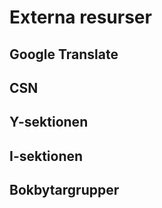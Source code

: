 # Externa resurser

## Google Translate

## CSN 

## Y-sektionen

## I-sektionen 

## Bokbytargrupper

## 